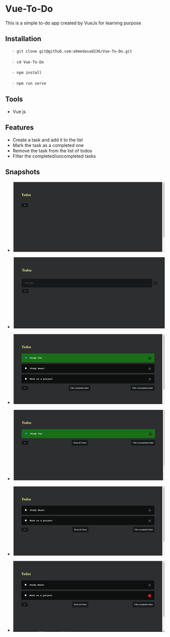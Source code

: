 # Vue-To-Do

This is a simple to-do app created by VueJs for learning purpose

## Installation

```bash
   - git clone git@github.com:ahmedasad236/Vue-To-Do.git

   - cd Vue-To-Do

   - npm install

   - npm run serve
```

## Tools

- Vue js

## Features

- Create a task and add it to the list
- Mark the task as a completed one
- Remove the task from the list of todos
- Filter the completed/uncompleted tasks

## Snapshots

- ![Main](image.png)

- ![Enter-todo](image-1.png)

- ![mark-completed](image-2.png)

- ![Filter completed](image-3.png)

- ![Filter uncompleted](image-4.png)

- ![Remove task](image-5.png)

